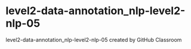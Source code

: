 # level2-data-annotation_nlp-level2-nlp-05
level2-data-annotation_nlp-level2-nlp-05 created by GitHub Classroom
